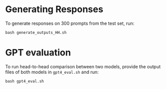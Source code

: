 # Generating Responses

To generate responses on 300 prompts from the test set, run:
```
bash generate_outputs_HH.sh
```

# GPT evaluation

To run head-to-head comparison between two models, provide the output files of both models in `gpt4_eval.sh` and run:

```
bash gpt4_eval.sh
```